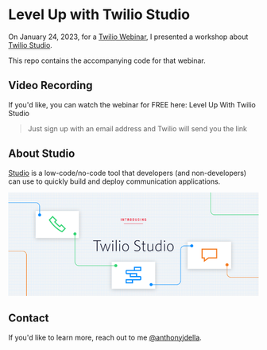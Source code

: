 # Level Up with Twilio Studio
On January 24, 2023, for a [Twilio Webinar](https://www.twilio.com/events), I presented a workshop about [Twilio Studio](https://www.twilio.com/en-us/serverless/studio).

This repo contains the accompanying code for that webinar.


## Video Recording
If you'd like, you can watch the webinar for FREE here: Level Up With Twilio Studio
> Just sign up with an email address and Twilio will send you the link


## About Studio
[Studio](https://www.twilio.com/docs/studio) is a low-code/no-code tool that developers (and non-developers) can use to quickly build and deploy communication applications.


[![Intro to Studio](/assets/twilio_studio.png)](https://youtu.be/14FXnUgrZ6w)


## Contact
If you'd like to learn more, reach out to me [@anthonyjdella](https://twitter.com/anthonyjdella).
